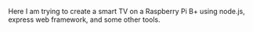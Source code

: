 Here I am trying to create a smart TV on a Raspberry Pi B+ using node.js, express web framework, and some other tools.
